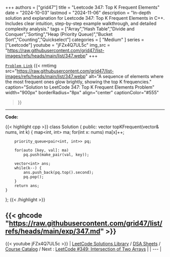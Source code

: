 
+++
authors = ["grid47"]
title = "Leetcode 347: Top K Frequent Elements"
date = "2024-10-03"
lastmod = "2024-11-06"
description = "In-depth solution and explanation for Leetcode 347: Top K Frequent Elements in C++. Includes clear intuition, step-by-step example walkthrough, and detailed complexity analysis."
tags = ["Array","Hash Table","Divide and Conquer","Sorting","Heap (Priority Queue)","Bucket Sort","Counting","Quickselect"]
categories = [
    "Medium"
]
series = ["Leetcode"]
youtube = "jFZx4Q7UL5c"
img_src = "https://raw.githubusercontent.com/grid47/list-images/refs/heads/main/list/347.webp"
+++



[`Problem Link`](https://leetcode.com/problems/top-k-frequent-elements/description/)
{{< rmtimg 
    src="https://raw.githubusercontent.com/grid47/list-images/refs/heads/main/list/347.webp" 
    alt="A sequence of elements where the most frequent ones glow brightly, showing the top K frequencies."
    caption="Solution to LeetCode 347: Top K Frequent Elements Problem"
    width="900px"
    borderRadius="8px"
    align="center" 
    captionColor="#555"
>}}
---
**Code:**

{{< highlight cpp >}}
class Solution {
public:
    vector<int> topKFrequent(vector<int>& nums, int k) {
        map<int, int> ma;
        for(int x: nums)
            ma[x]++;
        
        priority_queue<pair<int, int>> pq;
        
        for(auto [key, val]: ma)
            pq.push(make_pair(val, key));
        
        vector<int> ans;
        while(k--) {
            ans.push_back(pq.top().second);
            pq.pop();
        }
        return ans;
    }
};
{{< /highlight >}}

{{< ghcode "https://raw.githubusercontent.com/grid47/list/refs/heads/main/exp/347.md" >}}
---
{{< youtube jFZx4Q7UL5c >}}
| [LeetCode Solutions Library](https://grid47.xyz/leetcode/) / [DSA Sheets](https://grid47.xyz/sheets/) / [Course Catalog](https://grid47.xyz/courses/) / Next : [LeetCode #349: Intersection of Two Arrays](https://grid47.xyz/leetcode/solution-349-intersection-of-two-arrays/) |
| --- |
